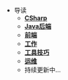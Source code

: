 * 导读
  * [**CSharp**](/study/CSharp/README)
  * [**Java后端**](/study/Java后端/README)
  * [**前端**](/study/前端/README)
  * [**工作**](/study/工作/README)
  * [**工具技巧**](/study/工具技巧/README)
  * [**运维**](/study/运维/README)
  * 持续更新中...